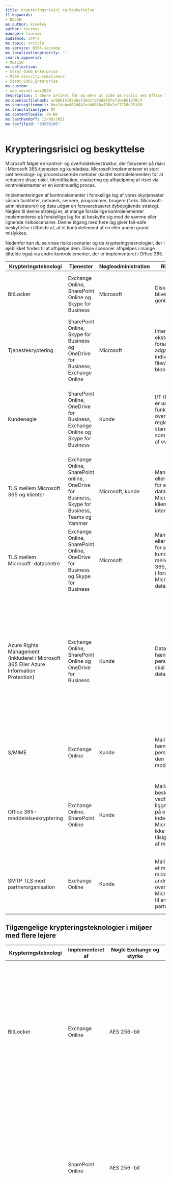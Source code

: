 ```yaml
---
title: Krypteringsrisici og beskyttelse
f1.keywords:
- NOCSH
ms.author: krowley
author: kccross
manager: laurawi
audience: ITPro
ms.topic: article
ms.service: O365-seccomp
ms.localizationpriority: ''
search.appverid:
- MET150
ms.collection:
- Strat_O365_Enterprise
- M365-security-compliance
- Strat_O365_Enterprise
ms.custom:
- seo-marvel-mar2020
description: I denne artikel får du mere at vide om risici ved Office 365 de krypteringsteknologier, der er tilgængelige til beskyttelse.
ms.openlocfilehash: ac90814108abef28d1fd0dd8f67ef1be8d1270c4
ms.sourcegitcommit: 0ee2dabe402d44fecb6856af98a2ef7720d25189
ms.translationtype: MT
ms.contentlocale: da-DK
ms.lasthandoff: 12/09/2021
ms.locfileid: "63589166"
---
```

# <a name="encryption-risks-and-protections"></a>Krypteringsrisici og beskyttelse

Microsoft følger en kontrol- og overholdelsesstruktur, der fokuserer på risici i Microsoft 365-tjenesten og kundedata. Microsoft implementerer et stort sæt teknologi- og procesbaserede metoder (kaldet kontrolelementer) for at reducere disse risici. Identifikation, evaluering og afhjælpning af risici via kontrolelementer er en kontinuerlig proces. 

Implementeringen af kontrolelementer i forskellige lag af vores skytjenester såsom faciliteter, netværk, servere, programmer, brugere (f.eks. Microsoft-administratorer) og data udgør en forsvarsbaseret dybdegående strategi. Nøglen til denne strategi er, at mange forskellige kontrolelementer implementeres på forskellige lag for at beskytte sig mod de samme eller lignende risikoscenarier. Denne tilgang med flere lag giver fail-safe beskyttelse i tilfælde af, at et kontrolelement af en eller anden grund mislykkes.

Nedenfor kan du se visse risikoscenarier og de krypteringsteknologier, der i øjeblikket findes til at afhjælpe dem. Disse scenarier afhjælpes i mange tilfælde også via andre kontrolelementer, der er implementeret i Office 365.

| Krypteringsteknologi | Tjenester | Nøgleadministration | Risikoscenarie | Værdi |
|---------------------------------------------------------------------------------|--------------------------------------------------------------------------------------------------|---------------------|------------------------------------------------------------------------------------------------------------------------------------------|---------------------------------------------------------------------------------------------------------------------------------------------------------------------------------------------------------------------------------------------------------------------------------------------------------------------------------------------------------------------------------------------------------------------------------|
| BitLocker | Exchange Online, SharePoint Online og Skype for Business | Microsoft | Diske eller servere bliver stjålet eller genbruges forkert. | BitLocker giver en fail-sikker metode til at beskytte mod tab af data på grund af stjålet eller forkert genbrugt hardware (server/disk). |
| Tjenestekryptering | SharePoint Online, Skype for Business og OneDrive for Business; Exchange Online | Microsoft | Interne eller eksterne hacker forsøger at få adgang til individuelle filer/data som en blob. | De krypterede data kan ikke dekrypteres uden adgang til nøgler. Hjælper med at reducere risikoen for, at en hacker får adgang til data. |
| Kundenøgle | SharePoint Online, OneDrive for Business, Exchange Online og Skype for Business | Kunde | I/T (Denne funktion er udviklet som en funktion til overholdelse af regler og standarder og ikke som en afhjælpning af eventuelle risici). | Hjælper kunder med at overholde interne forpligtelser i henhold til lovgivning og overholdelse af regler og standarder samt muligheden for at forlade tjenesten og tilbagekalde Microsofts adgang til data |
| TLS mellem Microsoft 365 og klienter | Exchange Online, SharePoint online, OneDrive for Business, Skype for Business, Teams og Yammer | Microsoft, kunde | Man-in-the-middle eller andre angreb for at trykke på dataflowet mellem Microsoft 365 klientcomputere via internettet. | Denne implementering giver værdi til både Microsoft og kunder og sikrer dataintegritet, når den flyder mellem Microsoft 365 og klienten. |
| TLS mellem Microsoft-datacentre | Exchange Online, SharePoint Online, OneDrive for Business og Skype for Business | Microsoft | Man-in-the-middle eller andre angreb for at trykke på kundedataflowet mellem Microsoft 365, der er placeret i forskellige Microsoft-datacentre. | Denne implementering er en anden metode til at beskytte data mod angreb mellem Microsofts datacentre. |
| Azure Rights Management (inkluderet i Microsoft 365 Eller Azure Information Protection) | Exchange Online, SharePoint Online og OneDrive for Business | Kunde | Data ligger i hænderne på en person, der ikke skal have adgang til dataene. | Azure Information Protection bruger Azure RMS, som giver værdi til kunder ved hjælp af krypterings-, identitets- og godkendelsespolitikker for at sikre filer og mail på tværs af flere enheder. Azure RMS leverer værdi til kunder, hvor alle mails, der stammer fra Microsoft 365, der opfylder bestemte kriterier (dvs. alle mails til en bestemt adresse), kan krypteres automatisk, før de sendes til en anden modtager. |
| S/MIME | Exchange Online | Kunde | Mail ligger i hænderne på en person, der ikke er den tilsigtede modtager. | S/MIME leverer værdi til kunder ved at sikre, at mails, der er krypteret med S/MIME, kun kan dekrypteres af den direkte modtager af mailen. |
| Office 365-meddelelseskryptering | Exchange Online. SharePoint Online | Kunde | Mails, herunder beskyttede vedhæftede filer, ligger i hænderne på en person, enten inden for eller Microsoft 365 som ikke er den tilsigtede modtager af mailen. | OME leverer værdi til kunder, hvor alle mails, der stammer fra Microsoft 365, og som opfylder bestemte kriterier (dvs. alle mails til en bestemt adresse), krypteres automatisk, før de sendes til en anden intern eller en ekstern modtager. |
| SMTP TLS med partnerorganisation | Exchange Online | Kunde | Mail opskæres via et man-in-the-middle-angreb eller andre angreb under overførsel fra en Microsoft 365 lejer til en anden partnerorganisation. | Dette scenarie giver værdi til kunden, så kunden kan sende/modtage alle mails mellem deres Microsoft 365-lejer og deres partners mailorganisation i en krypteret SMTP-kanal. |

## <a name="encryption-technologies-available-in-multi-tenant-environments"></a>Tilgængelige krypteringsteknologier i miljøer med flere lejere

| Krypteringsteknologi | Implementeret af | Nøgle Exchange og styrke | Nøgleadministration\* | FIPS 140-2 Valideret |
|----------------------------------------------------------------------------------|-------------------------|------------------------------------------------------------------------------------------------------------------------------------------------------------------------------------|--------------------------------------------------------------------------------------------------------------------------------------------------------------------------------------------------------------------------------------------------------------------------------------------------------------------------------------------------------------------------------------------------------------------------------------------------------------------------------------------------------------------------------------------------------------------------------------------------------------------------------------------------------------------------------------------------------------------------------------------------------------------------------------------------------------------------------------------------------------------------------------------------------------|-----------------------------------------------------------------------|
| BitLocker | Exchange Online | AES 256-bit | AES's eksterne nøgle gemmes i en hemmelig Pengeskab og i registreringsdatabasen for Exchange server. Secret Pengeskab er et sikkert lager, der kræver udvidelse og godkendelser på højt niveau for at få adgang. Du kan kun anmode om og godkende Access ved hjælp af et internt værktøj kaldet Lockbox. Den eksterne AES-nøgle er også gemt i platformsmodulet, der er tillid til på serveren. En 48-cifret adgangskode gemmes i Active Directory og er beskyttet af Lockbox. | Ja |
|  | SharePoint Online | AES 256-bit | Ekstern AES-nøgle er gemt i en hemmelig Pengeskab. Secret Pengeskab er et sikkert lager, der kræver udvidelse og godkendelser på højt niveau for at få adgang. Du kan kun anmode om og godkende Access ved hjælp af et internt værktøj kaldet Lockbox. Den eksterne AES-nøgle er også gemt i platformsmodulet, der er tillid til på serveren. En 48-cifret adgangskode gemmes i Active Directory og er beskyttet af Lockbox. | Ja |
|  | Skype for Business | AES 256-bit | Ekstern AES-nøgle er gemt i en hemmelig Pengeskab. Secret Pengeskab er et sikkert lager, der kræver udvidelse og godkendelser på højt niveau for at få adgang. Du kan kun anmode om og godkende Access ved hjælp af et internt værktøj kaldet Lockbox. Den eksterne AES-nøgle er også gemt i platformsmodulet, der er tillid til på serveren. En 48-cifret adgangskode gemmes i Active Directory og er beskyttet af Lockbox. | Ja |
| Tjenestekryptering | SharePoint Online | AES 256-bit | De taster, der bruges til at kryptere blobs, gemmes i SharePoint Onlineindholdsdatabase. Databasen SharePoint onlineindhold er beskyttet af kontrolelementer til databaseadgang og kryptering, der er i gang. Kryptering udføres ved hjælp af TDE i Azure SQL Database. Disse hemmeligheder er på tjenesteniveau for SharePoint Online, ikke på lejerniveau. Disse hemmeligheder (også kaldet hovednøgler) gemmes i et separat sikkert lager, der kaldes nøglenøgler Store. TDE giver restsikkerhed for både den aktive database og sikkerhedskopieringen af databasen og transaktionslogfilerne. Når kunder giver den valgfrie nøgle, gemmes kundenøglen i Azure Key Vault, og tjenesten bruger nøglen til at kryptere en lejernøgle, som bruges til at kryptere en webstedsnøgle, som derefter bruges til at kryptere nøgler på filniveau. Der introduceres i bund og grund et nyt nøglehierarki, når kunden leverer en nøgle. | Ja |
|  | Skype for Business | AES 256-bit | Hvert datastykke krypteres ved hjælp af en anden tilfældigt genereret 256-bit-nøgle. Krypteringsnøglen gemmes i en tilsvarende XML-metadatafil, som også er krypteret med en masternøgle pr. møde. Hovednøglen genereres også tilfældigt én gang pr. konference. | Ja |
|  | Exchange Online | AES 256-bit | Hver postkasse krypteres ved hjælp af en datakrypteringspolitik, der bruger krypteringsnøgler, der styres af Microsoft (på vej) eller af kunden (når der bruges kundenøgle). | Ja |
| TLS mellem Microsoft 365 og kunder/partnere | Exchange Online | [Opportunistic TLS, der understøtter flere krypteringspakker](./exchange-online-uses-tls-to-secure-email-connections.md) | TLS-certifikatet for Exchange Online (outlook.office.com) er et 2048-bit SHA256RSA-certifikat udstedt af Baltimore CyberTrust Root. <br> <br> TLS-rodcertifikatet for Exchange Online er et 2048-bit SHA1RSA-certifikat udstedt af Baltimore CyberTrust Root. | Ja, når der bruges TLS 1.2 med 256-bit krypteringsstyrke |
|  | SharePoint Online | TLS 1.2 med AES 256 <br> <br> [Datakryptering i OneDrive for Business og SharePoint Online](./data-encryption-in-odb-and-spo.md) | TLS-certifikatet for SharePoint Online (*.sharepoint.com) er et 2048-bit SHA256RSA-certifikat udstedt af Baltimore CyberTrust Root. <br> <br> TLS-rodcertifikatet for SharePoint Online er et 2048-bit SHA1RSA-certifikat udstedt af Baltimore CyberTrust Root. | Ja |
|  | Skype for Business | [TLS til SIP-kommunikation og PSOM-datadelingssessioner](https://support.office.com/article/Set-up-your-network-for-Skype-for-Business-Online-d21f89b0-3afc-432e-b735-036b2432fdbf) | TLS-certifikatet for Skype for Business (*.lync.com) er et 2048-bit SHA256RSA-certifikat udstedt af Baltimore CyberTrust Root. <br> <br> TLS-rodcertifikatet for Skype for Business er et 2048-bit SHA256RSA-certifikat udstedt af Baltimore CyberTrust Root. | Ja |
|  | Microsoft Teams | TLS 1.2 med AES 256 <br> <br> [Ofte stillede spørgsmål om Microsoft Teams – Hjælp til administratorer](/MicrosoftTeams/teams-overview) | TLS-certifikatet for Microsoft Teams (teams.microsoft.com, edge.skype.com) er et 2048-bit SHA256RSA-certifikat udstedt af Baltimore CyberTrust Root. <br> <br> TLS-rodcertifikatet for Microsoft Teams er et 2048-bit SHA256RSA-certifikat udstedt af Baltimore CyberTrust Root. | Ja |
| TLS mellem Microsoft-datacentre | Alle Microsoft 365 tjenester | TLS 1.2 med AES 256 <br> <br> Secure Real-time Transport Protocol (SRTP) | Microsoft bruger et internt administreret og installeret nøglecenter til server til server-kommunikation mellem Microsoft-datacentre. | Ja |
| Azure Rights Management (inkluderet i Microsoft 365 Eller Azure Information Protection) | Exchange Online | [Understøtter krypteret tilstand 2](/previous-versions/windows/it-pro/windows-server-2008-R2-and-2008/hh867439(v=ws.10)), en opdateret og forbedret krypteret RMS-implementering. Det understøtter RSA 2048 til signatur og kryptering og SHA-256 til hash i signaturen. | [Administreres af Microsoft](/azure/information-protection/plan-implement-tenant-key). | Ja |
|  | SharePoint Online | [Understøtter krypteret tilstand 2](/previous-versions/windows/it-pro/windows-server-2008-R2-and-2008/hh867439(v=ws.10)), en opdateret og forbedret krypteret RMS-implementering. Den understøtter RSA 2048 til signatur og kryptering og SHA-256 til signatur. | [Administreres af Microsoft](/azure/information-protection/plan-implement-tenant-key), som er standardindstillingen. eller <br> <br> Kunde-administreret, som er et alternativ til Microsoft-administrerede nøgler. Organisationer, der har et it-administreret Azure-abonnement, kan bruge BYOK og logføre brugen af det uden ekstragebyr. Få mere at vide under [Implementering har din egen nøgle](/azure/information-protection/plan-implement-tenant-key). I denne konfiguration bruges nCipher HSMs til at beskytte dine nøgler. Du kan finde flere oplysninger [under nCipher HSMs og Azure RMS](https://www.thales-esecurity.com/msrms/cloud). | Ja |
| S/MIME | Exchange Online | Syntaks for krypteret meddelelsesstandard 1,5 (PKCS #7) | Afhænger af den kunde-administrerede offentlige nøgleinfrastruktur, der er installeret. Nøgleadministration udføres af kunden, og Microsoft har aldrig adgang til de private nøgler, der bruges til signering og dekryptering. | Ja, når det er konfigureret til at kryptere udgående meddelelser med 3DES eller AES256 |
| Office 365-meddelelseskryptering | Exchange Online | Det samme som Azure RMS ([Cryptographic Mode 2](./technical-reference-details-about-encryption.md) - RSA 2048 til signatur og kryptering og SHA-256 til signatur) | Bruger Azure Information Protection som sin krypteringsinfrastruktur. Den anvendte krypteringsmetode afhænger af, hvor du får de RMS-nøgler, der bruges til at kryptere og dekryptere meddelelser. | Ja |
| SMTP TLS med partnerorganisation | Exchange Online | TLS 1.2 med AES 256 | TLS-certifikatet for Exchange Online (outlook.office.com) er en 2048-bit SHA-256 med RSA-krypteringscertifikat udstedt af DigiCert Cloud Services CA-1. <br> <br> TLS-rodcertifikatet for Exchange Online er en 2048-bit SHA-1 med RSA-krypteringscertifikat udstedt af [GlobalSign Root CA – R1](./exchange-online-uses-tls-to-secure-email-connections.md). <br> <br> Vær opmærksom på, at vores certifikater af sikkerhedsmæssige årsager ændres fra tid til anden. | Ja, når der bruges TLS 1.2 med 256-bit krypteringsstyrke |

*\*TLS-certifikater, der refereres til i denne tabel, er til datacentre i USA. Datacentre, der ikke er amerikanske, bruger også 2048-bit SHA256RSA-certifikater.*

## <a name="encryption-technologies-available-in-government-cloud-community-environments"></a>Krypteringsteknologier, der er tilgængelige i Government-communitymiljøer i skyen

| Krypteringsteknologi | Implementeret af | Nøgle Exchange og styrke | Nøgleadministration\* | FIPS 140-2 Valideret |
|---------------------------------------------|--------------------------------------------------------|------------------------------------------------------------------------------------------------------------------------------------------------------------------------------------|--------------------------------------------------------------------------------------------------------------------------------------------------------------------------------------------------------------------------------------------------------------------------------------------------------------------------------------------------------------------------------------------------------------------------------------------------------------------------------------------------------------------------------------------------------------------------------------------------------------------------------------------------------------------------------------------------------------------------------------------------------------------------------------------------------------------------------------------------------------------------------------------------------------|-------------------------------------------------------------------------|
| BitLocker | Exchange Online | AES 256-bit | AES's eksterne nøgle gemmes i en hemmelig Pengeskab og i registreringsdatabasen for Exchange server. Secret Pengeskab er et sikkert lager, der kræver udvidelse og godkendelser på højt niveau for at få adgang. Du kan kun anmode om og godkende Access ved hjælp af et internt værktøj kaldet Lockbox. Den eksterne AES-nøgle er også gemt i platformsmodulet, der er tillid til på serveren. En 48-cifret adgangskode gemmes i Active Directory og er beskyttet af Lockbox. | Ja |
|  | SharePoint Online | AES 256-bit | Ekstern AES-nøgle er gemt i en hemmelig Pengeskab. Secret Pengeskab er et sikkert lager, der kræver udvidelse og godkendelser på højt niveau for at få adgang. Du kan kun anmode om og godkende Access ved hjælp af et internt værktøj kaldet Lockbox. Den eksterne AES-nøgle er også gemt i platformsmodulet, der er tillid til på serveren. En 48-cifret adgangskode gemmes i Active Directory og er beskyttet af Lockbox. | Ja |
|  | Skype for Business | AES 256-bit | Ekstern AES-nøgle er gemt i en hemmelig Pengeskab. Secret Pengeskab er et sikkert lager, der kræver udvidelse og godkendelser på højt niveau for at få adgang. Du kan kun anmode om og godkende Access ved hjælp af et internt værktøj kaldet Lockbox. Den eksterne AES-nøgle er også gemt i platformsmodulet, der er tillid til på serveren. En 48-cifret adgangskode gemmes i Active Directory og er beskyttet af Lockbox. | Ja |
| Tjenestekryptering | SharePoint Online | AES 256-bit | De taster, der bruges til at kryptere blobs, gemmes i SharePoint Onlineindholdsdatabase. Databasen SharePoint onlineindholdsdatabaser er beskyttet af kontrolelementer til databaseadgang og kryptering, der er i gang. Kryptering udføres ved hjælp af TDE i Azure SQL Database. Disse hemmeligheder er på tjenesteniveau for SharePoint Online, ikke på lejerniveau. Disse hemmeligheder (også kaldet hovednøgler) gemmes i et separat sikkert lager, der kaldes nøglenøgler Store. TDE giver restsikkerhed for både den aktive database og sikkerhedskopieringen af databasen og transaktionslogfilerne. Når kunder giver den valgfrie nøgle, gemmes kundenøglen i Azure Key Vault, og tjenesten bruger nøglen til at kryptere en lejernøgle, som bruges til at kryptere en webstedsnøgle, som derefter bruges til at kryptere nøgler på filniveau. Der introduceres i bund og grund et nyt nøglehierarki, når kunden leverer en nøgle. | Ja |
|  | Skype for Business | AES 256-bit | Hvert datastykke krypteres ved hjælp af en anden tilfældigt genereret 256-bit-nøgle. Krypteringsnøglen gemmes i en tilsvarende XML-metadatafil, som også er krypteret med en masternøgle pr. møde. Hovednøglen genereres også tilfældigt én gang pr. konference. | Ja |
|  | Exchange Online | AES 256-bit | Hver postkasse krypteres ved hjælp af en datakrypteringspolitik, der bruger krypteringsnøgler, der styres af Microsoft eller af kunden (når kundenøgle bruges). | Ja |
| TLS mellem Microsoft 365 og kunder/partnere | Exchange Online | [Opportunistic TLS, der understøtter flere krypteringspakker](./exchange-online-uses-tls-to-secure-email-connections.md) | TLS-certifikatet for Exchange Online (outlook.office.com) er et 2048-bit SHA256RSA-certifikat udstedt af Baltimore CyberTrust Root. <br> <br> TLS-rodcertifikatet for Exchange Online er et 2048-bit SHA1RSA-certifikat udstedt af Baltimore CyberTrust Root. | Ja, når der bruges TLS 1.2 med 256-bit krypteringsstyrke |
|  | SharePoint Online | TLS 1.2 med AES 256 | TLS-certifikatet for SharePoint Online (*.sharepoint.com) er et 2048-bit SHA256RSA-certifikat udstedt af Baltimore CyberTrust Root. <br> <br> TLS-rodcertifikatet for SharePoint Online er et 2048-bit SHA1RSA-certifikat udstedt af Baltimore CyberTrust Root. | Ja |
|  | Skype for Business | TLS til SIP-kommunikation og PSOM-datadelingssessioner | TLS-certifikatet for Skype for Business (*.lync.com) er et 2048-bit SHA256RSA-certifikat udstedt af Baltimore CyberTrust Root. <br> <br> TLS-rodcertifikatet for Skype for Business er et 2048-bit SHA256RSA-certifikat udstedt af Baltimore CyberTrust Root. | Ja |
|  | Microsoft Teams | [Ofte stillede spørgsmål om Microsoft Teams – Hjælp til administratorer](/MicrosoftTeams/teams-overview) | TLS-certifikatet for Microsoft Teams (teams.microsoft.com; edge.skype.com) er et 2048-bit SHA256RSA-certifikat udstedt af Baltimore CyberTrust Root. <br> <br> TLS-rodcertifikatet for Microsoft Teams er et 2048-bit SHA256RSA-certifikat udstedt af Baltimore CyberTrust Root. | Ja |
| TLS mellem Microsoft-datacentre | Exchange Online, SharePoint Online Skype for Business | TLS 1.2 med AES 256 | Microsoft bruger et internt administreret og installeret nøglecenter til server til server-kommunikation mellem Microsoft-datacentre. | Ja |
|  |  | Secure Real-time Transport Protocol (SRTP) |  |  |
| Azure Rights Management Service | Exchange Online | [Understøtter krypteret tilstand 2](/previous-versions/windows/it-pro/windows-server-2008-R2-and-2008/hh867439(v=ws.10)), en opdateret og forbedret krypteret RMS-implementering. Det understøtter RSA 2048 til signatur og kryptering og SHA-256 til hash i signaturen. | [Administreres af Microsoft](/azure/information-protection/plan-implement-tenant-key). | Ja |
|  | SharePoint Online | [Understøtter krypteret tilstand 2](/previous-versions/windows/it-pro/windows-server-2008-R2-and-2008/hh867439(v=ws.10)), en opdateret og forbedret krypteret RMS-implementering. Det understøtter RSA 2048 til signatur og kryptering og SHA-256 til hash i signaturen. | [Administreres af Microsoft](/azure/information-protection/plan-implement-tenant-key), som er standardindstillingen. eller <br> <br> Kunde-administreret (også kaldet BYOK), som er et alternativ til Microsoft-administrerede nøgler. Organisationer, der har et it-administreret Azure-abonnement, kan bruge BYOK og logføre brugen af det uden ekstragebyr. Få mere at vide under [Implementering har din egen nøgle](/azure/information-protection/plan-implement-tenant-key). <br> <br> I BYOK-scenariet bruges nCipher HSMs til at beskytte dine nøgler. Du kan finde flere oplysninger [under nCipher HSMs og Azure RMS](https://www.thales-esecurity.com/msrms/cloud). | Ja |
| S/MIME | Exchange Online | Syntaks for krypteret meddelelsesstandard 1,5 (PKCS #7) | Afhænger af den offentlige nøgleinfrastruktur, der er installeret. | Ja, når det er konfigureret til at kryptere udgående meddelelser med 3DES eller AES-256. |
| Office 365-meddelelseskryptering | Exchange Online | Det samme som Azure RMS ([Cryptographic Mode 2](./technical-reference-details-about-encryption.md) - RSA 2048 til signatur og kryptering og SHA-256 for hash i signaturen) | Bruger Azure RMS som sin krypteringsinfrastruktur. Den anvendte krypteringsmetode afhænger af, hvor du får de RMS-nøgler, der bruges til at kryptere og dekryptere meddelelser. <br> <br> Hvis du bruger Microsoft Azure RMS til at hente nøgler, bruges krypteret tilstand 2. Hvis du bruger Active Directory (AD) RMS til at hente nøgler, bruges enten Cryptographic Mode 1 eller Cryptographic Mode 2. Den anvendte metode afhænger af din lokale AD RMS-installation. Cryptographic Mode 1 er den oprindelige kryptografiske AD RMS-implementering. Den understøtter RSA 1024 til signatur og kryptering og understøtter SHA-1 til signatur. Denne tilstand understøttes fortsat af alle aktuelle versioner af RMS med undtagelse af BYOK-konfigurationer, der bruger HSMs. | Ja |
| SMTP TLS med partnerorganisation | Exchange Online | TLS 1.2 med AES 256 | TLS-certifikatet for Exchange Online (outlook.office.com) er en 2048-bit SHA-256 med RSA-krypteringscertifikat udstedt af DigiCert Cloud Services CA-1. <br> <br> TLS-rodcertifikatet for Exchange Online er en 2048-bit SHA-1 med RSA-krypteringscertifikat udstedt af [GlobalSign Root CA – R1](./exchange-online-uses-tls-to-secure-email-connections.md). <br> <br> Vær opmærksom på, at vores certifikater af sikkerhedsmæssige årsager ændres fra tid til anden. | Ja, når der bruges TLS 1.2 med 256-bit krypteringsstyrke |

*\*TLS-certifikater, der refereres til i denne tabel, er til datacentre i USA. Datacentre, der ikke er amerikanske, bruger også 2048-bit SHA256RSA-certifikater.*
